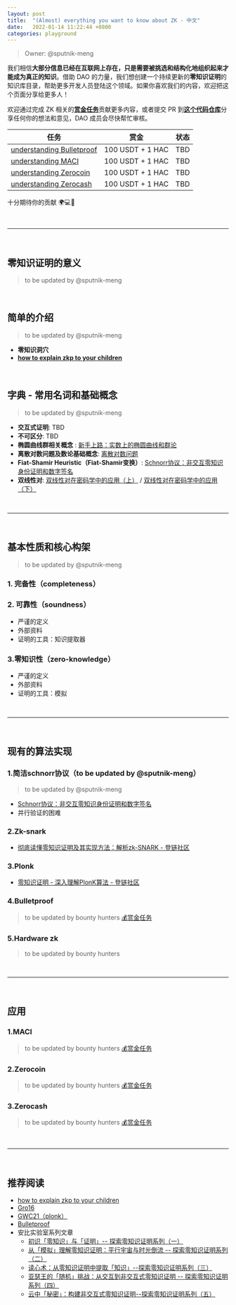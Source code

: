 ```yaml
---
layout: post
title:  "(Almost) everything you want to know about ZK - 中文" 
date:   2022-01-14 11:22:44 +0800
categories: playground
---
```


> Owner: @sputnik-meng

我们相信**大部分信息已经在互联网上存在，只是需要被挑选和结构化地组织起来才能成为真正的知识**。借助 DAO 的力量，我们想创建一个持续更新的**零知识证明**的知识库目录，帮助更多开发人员登陆这个领域。如果你喜欢我们的内容，欢迎把这个页面分享给更多人！

欢迎通过完成 ZK 相关的[**赏金任务**](https://dorahacksglobal.github.io/Hackathon-Playbook/playground/2021/11/10/bounties.html)贡献更多内容，或者提交 PR 到[**这个代码仓库**](https://github.com/dorahacksglobal/Hackathon-Playbook)分享任何你的想法和意见，DAO 成员会尽快帮忙审核。

| **任务** | **赏金** | **状态** |
| --- | --- | --- |
| [understanding Bulletproof](https://hackerlink.io/bounty/65) | 100 USDT + 1 HAC | TBD |
| [understanding MACI](https://hackerlink.io/bounty/68) | 100 USDT + 1 HAC | TBD |
| [understanding Zerocoin](https://hackerlink.io/bounty/66 ) | 100 USDT + 1 HAC | TBD |
| [understanding Zerocash](https://hackerlink.io/bounty/67) | 100 USDT + 1 HAC | TBD |

十分期待你的贡献 🌍💻💪

<br>

---

<br>

## **零知识证明的意义**
> to be updated by @sputnik-meng

<br>

## **简单的介绍**
> to be updated by @sputnik-meng

- **零知识洞穴**
- [**how to explain zkp to your children**](https://s3.us-west-2.amazonaws.com/secure.notion-static.com/09aa3b54-3c0a-4fd7-9f0d-4539cfe9a67d/Untitled.pdf?X-Amz-Algorithm=AWS4-HMAC-SHA256&X-Amz-Content-Sha256=UNSIGNED-PAYLOAD&X-Amz-Credential=AKIAT73L2G45EIPT3X45%2F20220114%2Fus-west-2%2Fs3%2Faws4_request&X-Amz-Date=20220114T044329Z&X-Amz-Expires=86400&X-Amz-Signature=0d067d207b189bf2132649cf6045bd19b19e3ef2ec1db39076f2b30b3ff59f08&X-Amz-SignedHeaders=host&response-content-disposition=filename%20%3D%22children.pdf%22&x-id=GetObject)

<br>

## **字典 - 常用名词和基础概念**
> to be updated by @sputnik-meng

- **交互式证明**: TBD
- **不可区分**: TBD
- **椭圆曲线群相关概念** : [新手上路：实数上的椭圆曲线和群论](https://zhuanlan.zhihu.com/p/34363494)
- **离散对数问题及数论基础概念**: [离散对数问题](https://zhuanlan.zhihu.com/p/106967180)
- **Fiat-Shamir Heuristic（Fiat-Shamir变换）**: [Schnorr协议：非交互零知识身份证明和数字签名](https://zhuanlan.zhihu.com/p/107752440)
- **双线性对**: [双线性对在密码学中的应用（上）](https://mp.weixin.qq.com/s?__biz=Mzg2MDA2NzQwNw==&mid=2247483915&idx=1&sn=eaa67a4332c97d7c66906825ec5a0907&chksm=ce2d412bf95ac83dd2900defe103e654e39ee1fabf2655303cd1b724d7fb0bed0e5a10a74e25&scene=38#wechat_redirect) /  [双线性对在密码学中的应用（下）](https://mp.weixin.qq.com/s?__biz=Mzg2MDA2NzQwNw==&mid=2247483942&idx=1&sn=22a33eee26f8eb24a03b5ce394afe714&chksm=ce2d4106f95ac8101f921eef1e9140c66a574f0d438d5c54b7d4f886b7f13961532505a0c6c2&mpshare=1&scene=1&srcid=1202qcYJS4Cd2t2akRDO5XGz&sharer_sharetime=1606871301582&sharer_shareid=0a12b157bfc6c08b29ae0afa63000db1&key=9087842de2866fdf820cd3ea59ba8378d8750308dae63f1166f0db884fb416052b4ce327c7550c15504b8819890d577a45ccd268efa7250bede3551911f2b15ab50135a53d2a84d623b81853013ddbef7320f0c778cf22caeb86bb5d76bbbc7beb6d6d31dc5bf8f7c06a9fc9c5af09dc9f365b1aa5ee6794920dea33c2ae5ffc&ascene=1&uin=MjI1MjU0MTAwMQ%3D%3D&devicetype=Windows+10&version=62060841&lang=zh_CN&exportkey=Aek3jHBsK2il2CWLLzcBpgk%3D&pass_ticket=xLGYGqDzQ5taWo1Pi7spPdEA0N%2BmCyq74FefNFaodTME4R42jV27VL6D54yBEa7Q&wx_header=0)
  

<br>

---

<br>

## **基本性质和核心构架**
> to be updated by @sputnik-meng

### **1. 完备性（completeness）**

### **2. 可靠性（soundness）**
- 严谨的定义
- 外部资料
- 证明的工具：知识提取器

### **3.零知识性（zero-knowledge）**
- 严谨的定义
- 外部资料
- 证明的工具：模拟

<br>

---

<br>


## **现有的算法实现**

### **1.简洁schnorr协议**（to be updated by @sputnik-meng）
> to be updated by @sputnik-meng

- [Schnorr协议：非交互零知识身份证明和数字签名](https://zhuanlan.zhihu.com/p/107752440)
- 并行验证的困难

### **2.Zk-snark**
- [彻底读懂零知识证明及其实现方法：解析zk-SNARK - 登链社区](https://learnblockchain.cn/article/1662)

### **3.Plonk**
- [零知识证明 - 深入理解PlonK算法 - 登链社区](https://learnblockchain.cn/article/2180)

### **4.Bulletproof**
> to be updated by bounty hunters [💰赏金任务](https://hackerlink.io/bounty/65)

### **5.Hardware zk**
> to be updated by bounty hunters

<br>

---

<br>

## **应用**

### **1.MACI**
> to be updated by bounty hunters [💰赏金任务](https://hackerlink.io/bounty/68) 

### **2.Zerocoin**
> to be updated by bounty hunters [💰赏金任务](https://hackerlink.io/bounty/66)

### **3.Zerocash**
> to be updated by bounty hunters [💰赏金任务](https://hackerlink.io/bounty/67)

<br>

---

<br>

## **推荐阅读**

- [how to explain zkp to your children](https://s3.us-west-2.amazonaws.com/secure.notion-static.com/09aa3b54-3c0a-4fd7-9f0d-4539cfe9a67d/Untitled.pdf?X-Amz-Algorithm=AWS4-HMAC-SHA256&X-Amz-Content-Sha256=UNSIGNED-PAYLOAD&X-Amz-Credential=AKIAT73L2G45EIPT3X45%2F20220114%2Fus-west-2%2Fs3%2Faws4_request&X-Amz-Date=20220114T044329Z&X-Amz-Expires=86400&X-Amz-Signature=0d067d207b189bf2132649cf6045bd19b19e3ef2ec1db39076f2b30b3ff59f08&X-Amz-SignedHeaders=host&response-content-disposition=filename%20%3D%22children.pdf%22&x-id=GetObject)
- [Gro16](https://s3.us-west-2.amazonaws.com/secure.notion-static.com/b2b42c65-1a3d-460f-addc-0fb3dfae8a31/Untitled.pdf?X-Amz-Algorithm=AWS4-HMAC-SHA256&X-Amz-Content-Sha256=UNSIGNED-PAYLOAD&X-Amz-Credential=AKIAT73L2G45EIPT3X45%2F20220114%2Fus-west-2%2Fs3%2Faws4_request&X-Amz-Date=20220114T044424Z&X-Amz-Expires=86400&X-Amz-Signature=af927f7f5465ea13e5dc05e3130080f4bb06c4095531e3752a92d5393ab175c9&X-Amz-SignedHeaders=host&response-content-disposition=filename%20%3D%22Gro16.pdf%22&x-id=GetObject)
- [GWC21（plonk）](https://s3.us-west-2.amazonaws.com/secure.notion-static.com/ae161e27-62f0-4d21-a15d-25249fa2055a/Untitled.pdf?X-Amz-Algorithm=AWS4-HMAC-SHA256&X-Amz-Content-Sha256=UNSIGNED-PAYLOAD&X-Amz-Credential=AKIAT73L2G45EIPT3X45%2F20220114%2Fus-west-2%2Fs3%2Faws4_request&X-Amz-Date=20220114T044448Z&X-Amz-Expires=86400&X-Amz-Signature=0a3ac95f6f455a7f4c36816f19998fa2b60d03f04a81c7ddf3b99b2708909c73&X-Amz-SignedHeaders=host&response-content-disposition=filename%20%3D%22GWC21%25EF%25BC%2588plonk%25EF%25BC%2589.pdf%22&x-id=GetObject)
- [Bulletproof](https://s3.us-west-2.amazonaws.com/secure.notion-static.com/169dcf11-40eb-4ff2-8646-9af751ee11e0/Untitled.pdf?X-Amz-Algorithm=AWS4-HMAC-SHA256&X-Amz-Content-Sha256=UNSIGNED-PAYLOAD&X-Amz-Credential=AKIAT73L2G45EIPT3X45%2F20220114%2Fus-west-2%2Fs3%2Faws4_request&X-Amz-Date=20220114T044508Z&X-Amz-Expires=86400&X-Amz-Signature=75aefbb4bdfd5c79a36800c025d1d38a7079fce5d9e7cd5e948694e1639fe9ef&X-Amz-SignedHeaders=host&response-content-disposition=filename%20%3D%22bulletproof.pdf%22&x-id=GetObject)
- 安比实验室系列文章
    - [初识「零知识」与「证明」-- 探索零知识证明系列（一）](https://zhuanlan.zhihu.com/p/75936137)
    - [从「模拟」理解零知识证明：平行宇宙与时光倒流 -- 探索零知识证明系列（二）](https://zhuanlan.zhihu.com/p/76849956)
    - [读心术：从零知识证明中提取「知识」--探索零知识证明系列（三）](https://zhuanlan.zhihu.com/p/80104796)
    - [亚瑟王的「随机」挑战：从交互到非交互式零知识证明 -- 探索零知识证明系列（四）](https://zhuanlan.zhihu.com/p/89605480)
    - [云中「秘密」：构建非交互式零知识证明--探索零知识证明系列（五）](https://zhuanlan.zhihu.com/p/102111138)


